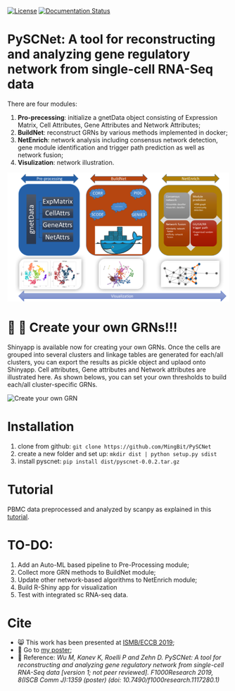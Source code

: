 [![License](https://img.shields.io/github/license/MingBit/PySCNet)](https://github.com/MingBit/PySCNet/blob/master/LICENSE)
[![Documentation Status](https://readthedocs.org/projects/pyscnet/badge/?version=latest)](https://pyscnet.readthedocs.io/en/latest/?badge=latest)
# PySCNet: A tool for reconstructing and analyzing gene regulatory network from single-cell RNA-Seq data
There are four modules:
1) **Pro-precessing**: initialize a gnetData object consisting of Expression Matrix, Cell Attributes, Gene Attributes and Network Attributes;
2) **BuildNet**: reconstruct GRNs by various methods implemented in docker;
3) **NetEnrich**: network analysis including consensus network detection, gene module identification and trigger path prediction as well as network fusion;
4) **Visulization**: network illustration.

![Overview](https://github.com/MingBit/PySCNet/blob/master/Overview.png)

# :tada: :confetti_ball: Create your own GRNs!!!
Shinyapp is available now for creating your own GRNs.
Once the cells are grouped into several clusters and linkage tables are generated for each/all clusters, you can export the results
as pickle object and uplaod onto Shinyapp. Cell attributes, Gene attributes and Network attributes are illustrated here.
As shown belows, you can set your own thresholds to build each/all cluster-specific GRNs.

![Create your own GRN](https://github.com/MingBit/PySCNet/blob/master/ShinyApp.gif)


# Installation
1) clone from github:
`git clone https://github.com/MingBit/PySCNet`
2) create a new folder and set up:
`mkdir dist | python setup.py sdist`
3) install pyscnet:
`pip install dist/pyscnet-0.0.2.tar.gz`

# Tutorial
PBMC data preprocessed and analyzed by scanpy as explained in this [tutorial](https://github.com/MingBit/PySCNet/blob/master/tutorial/pyscnet_pbmc.ipynb). 

# TO-DO:
1) Add an Auto-ML based pipeline to Pre-Processing module;
2) Collect more GRN methods to BuildNet module;
3) Update other network-based algorithms to NetEnrich module;
4) Build R-Shiny app for visualization
5) Test with integrated sc RNA-seq data.

# Cite
- :smile_cat: This work has been presented at [ISMB/ECCB 2019](https://www.iscb.org/ismbeccb2019);
- :paw_prints: Go to [my poster](https://f1000research.com/posters/8-1359);
- :page_with_curl: Reference: *Wu M, Kanev K, Roelli P and Zehn D. PySCNet:
A tool for reconstructing and analyzing gene regulatory network from single-cell RNA-Seq data [version 1; not peer reviewed]. F1000Research 2019, 8(ISCB Comm J):1359 (poster) (doi: 10.7490/f1000research.1117280.1)*
